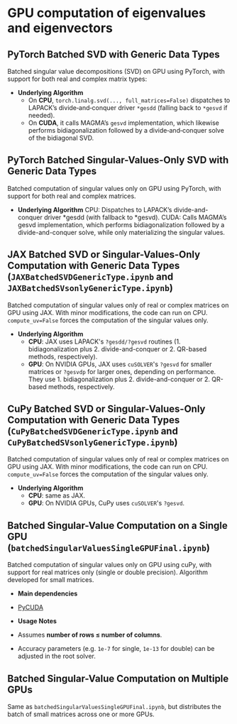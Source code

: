 # GPU computation of eigenvalues and eigenvectors

## PyTorch Batched SVD with Generic Data Types

Batched singular value decompositions (SVD) on GPU using PyTorch, with support for both real and complex matrix types:

- **Underlying Algorithm**  
  - On **CPU**, `torch.linalg.svd(..., full_matrices=False)` dispatches to LAPACK’s divide‐and‐conquer driver `*gesdd` (falling back to `*gesvd` if needed).  
  - On **CUDA**, it calls MAGMA’s `gesvd` implementation, which likewise performs bidiagonalization followed by a divide‐and‐conquer solve of the bidiagonal SVD.

## PyTorch Batched Singular-Values-Only SVD with Generic Data Types

Batched computation of singular values only on GPU using PyTorch, with support for both real and complex matrices.

- **Underlying Algorithm**
  CPU: Dispatches to LAPACK’s divide-and-conquer driver *gesdd (with fallback to *gesvd).
  CUDA: Calls MAGMA’s gesvd implementation, which performs bidiagonalization followed by a divide-and-conquer solve, while only materializing the singular values.

## JAX Batched SVD or Singular-Values-Only Computation with Generic Data Types (`JAXBatchedSVDGenericType.ipynb` and `JAXBatchedSVsonlyGenericType.ipynb`)

Batched computation of singular values only of real or complex matrices on GPU using JAX. With minor modifications, the code can run on CPU. `compute_uv=False` forces the computation of the singular values only.

- **Underlying Algorithm**  
  - **CPU**: JAX uses LAPACK's `?gesdd/?gesvd` routines (1. bidiagonalization plus 2. divide-and-conquer or 2. QR-based methods, respectively).
  - **GPU**: On NVIDIA GPUs, JAX uses `cuSOLVER`'s `?gesvd` for smaller matrices or `?gesvdp` for larger ones, depending on performance. They use 1. bidiagonalization plus 2. divide-and-conquer or 2. QR-based methods, respectively.

## CuPy Batched SVD or Singular-Values-Only Computation with Generic Data Types (`CuPyBatchedSVDGenericType.ipynb` and `CuPyBatchedSVsonlyGenericType.ipynb`)

Batched computation of singular values only of real or complex matrices on GPU using JAX. With minor modifications, the code can run on CPU. `compute_uv=False` forces the computation of the singular values only.

- **Underlying Algorithm**
  - **CPU**: same as JAX.
  - **GPU**: On NVIDIA GPUs, CuPy uses `cuSOLVER`'s `?gesvd`.

## Batched Singular-Value Computation on a Single GPU (`batchedSingularValuesSingleGPUFinal.ipynb`)

Batched computation of singular values only on GPU using cuPy, with support for real matrices only (single or double precision). Algorithm developed for small matrices.

- **Main dependencies**
- [PyCUDA](https://documen.tician.de/pycuda/)  

- **Usage Notes**
- Assumes **number of rows ≤ number of columns**.  
- Accuracy parameters (e.g. `1e-7` for single, `1e-13` for double) can be adjusted in the root solver.

## Batched Singular-Value Computation on Multiple GPUs

Same as `batchedSingularValuesSingleGPUFinal.ipynb`, but distributes the batch of small matrices across one or more GPUs.
